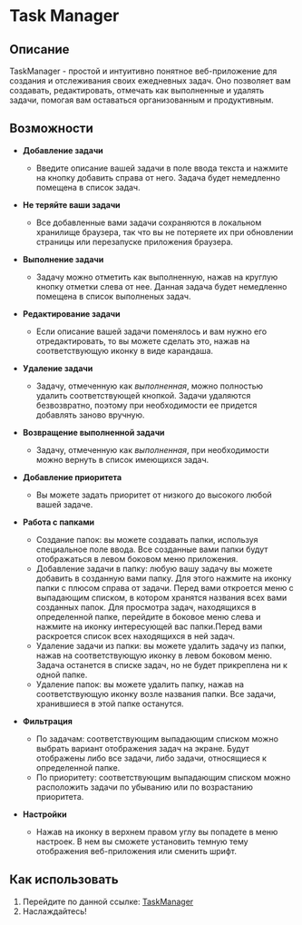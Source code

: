 # Task Manager

## Описание

TaskManager - простой и интуитивно понятное веб-приложение для создания и отслеживания своих ежедневных задач. Оно позволяет вам создавать, редактировать, отмечать как выполненные и удалять задачи, помогая вам оставаться организованным и продуктивным.

## Возможности

* **Добавление задачи**
    * Введите описание вашей задачи в поле ввода текста и нажмите на кнопку добавить справа от него. Задача будет немедленно помещена в список задач.

* **Не теряйте ваши задачи**
    * Все добавленные вами задачи сохраняются в локальном хранилище браузера, так что вы не потеряете их при обновлении страницы или перезапуске приложения браузера.

* **Выполнение задачи**
    * Задачу можно отметить как выполненную, нажав на круглую кнопку отметки слева от нее. Данная задача будет немедленно помещена в список выполненых задач.

* **Редактирование задачи**
    * Если описание вашей задачи поменялось и вам нужно его отредактировать, то вы можете сделать это, нажав на соответствующую иконку в виде карандаша. 

* **Удаление задачи**
    * Задачу, отмеченную как *выполненная*, можно полностью удалить соответствующей кнопкой. Задачи удаляются безвозвратно, поэтому при необходимости ее придется добавлять заново вручную.

* **Возвращение выполненной задачи**
    * Задачу, отмеченную как *выполненная*, при необходимости можно вернуть в список имеющихся задач.

* **Добавление приоритета**
    * Вы можете задать приоритет от низкого до высокого любой вашей задаче.

* **Работа с папками**
    * Создание папок: вы можете создавать папки, используя специальное поле ввода. Все созданные вами папки будут отображаться в левом боковом меню приложения.
    * Добавление задачи в папку: любую вашу задачу вы можете добавить в созданную вами папку. Для этого нажмите на иконку папки с плюсом справа от задачи. Перед вами откроется меню с выпадающим списком, в котором хранятся названия всех вами созданных папок. Для просмотра задач, находящихся в определенной папке, перейдите в боковое меню слева и нажмите на иконку интересующей вас папки.Перед вами раскроется список всех находящихся в ней задач.
    * Удаление задачи из папки: вы можете удалить задачу из папки, нажав на соответствующую иконку в левом боковом меню. Задача останется в списке задач, но не будет прикреплена ни к одной папке.
    * Удаление папок: вы можете удалить папку, нажав на соответствующую иконку возле названия папки. Все задачи, хранившиеся в этой папке останутся.

* **Фильтрация**
    * По задачам: соответствующим выпадающим списком можно выбрать вариант отображения задач на экране. Будут отображены либо все задачи, либо задачи, относящиеся к определенной папке.
    * По приоритету: соответствующим выпадающим списком можно расположить задачи по убыванию или по возрастанию приоритета.

* **Настройки**
    * Нажав на иконку в верхнем правом углу вы попадете в меню настроек. В нем вы сможете установить темную тему отображения веб-приложения или сменить шрифт.

## Как использовать

1. Перейдите по данной ссылке: [TaskManager](https://zirex03.github.io/TaskManager/)
2. Наслаждайтесь!